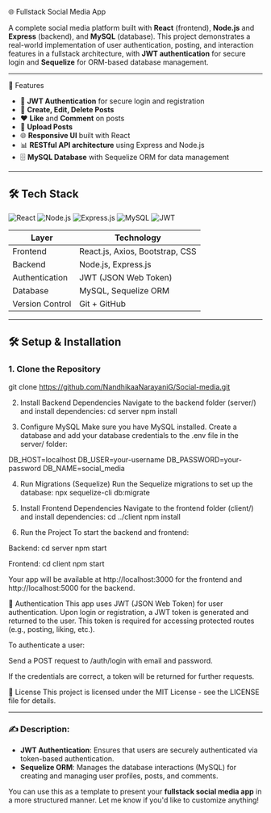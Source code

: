 🌐 Fullstack Social Media App

A complete social media platform built with **React** (frontend), **Node.js** and **Express** (backend), and **MySQL** (database). This project demonstrates a real-world implementation of user authentication, posting, and interaction features in a fullstack architecture, with **JWT authentication** for secure login and **Sequelize** for ORM-based database management.

---

🚀 Features

- 🔐 **JWT Authentication** for secure login and registration
- 📝 **Create, Edit, Delete Posts**
- ❤️ **Like** and **Comment** on posts
- 📸 **Upload Posts**
- 🌐 **Responsive UI** built with React
- 📊 **RESTful API architecture** using Express and Node.js
- 🗄️ **MySQL Database** with Sequelize ORM for data management

---


## 🛠️ Tech Stack

![React](https://img.shields.io/badge/React-%2320232a.svg?&style=flat-square&logo=react&logoColor=%2361DAFB)
![Node.js](https://img.shields.io/badge/Node.js-%23339933.svg?&style=flat-square&logo=node.js&logoColor=%23ffffff)
![Express.js](https://img.shields.io/badge/Express.js-%23404d59.svg?&style=flat-square&logo=express&logoColor=%23ffffff)
![MySQL](https://img.shields.io/badge/MySQL-%234479A1.svg?&style=flat-square&logo=mysql&logoColor=%23ffffff)
![JWT](https://img.shields.io/badge/JWT-%23000000.svg?&style=flat-square&logo=json-web-tokens&logoColor=%23ffffff)



| Layer         | Technology            |
|---------------|-----------------------|
| Frontend      | React.js, Axios, Bootstrap, CSS |
| Backend       | Node.js, Express.js   |
| Authentication| JWT (JSON Web Token)  |
| Database      | MySQL, Sequelize ORM  |
| Version Control| Git + GitHub          |

---

## 🛠️ Setup & Installation

### 1. Clone the Repository
git clone https://github.com/NandhikaaNarayaniG/Social-media.git

2. Install Backend Dependencies
Navigate to the backend folder (server/) and install dependencies:
cd server
npm install

4. Configure MySQL
Make sure you have MySQL installed. Create a database and add your database credentials to the .env file in the server/ folder:

DB_HOST=localhost
DB_USER=your-username
DB_PASSWORD=your-password
DB_NAME=social_media

4. Run Migrations (Sequelize)
Run the Sequelize migrations to set up the database:
npx sequelize-cli db:migrate

6. Install Frontend Dependencies
Navigate to the frontend folder (client/) and install dependencies:
cd ../client
npm install

6. Run the Project
To start the backend and frontend:

Backend:
cd server
npm start

Frontend:
cd client
npm start

Your app will be available at http://localhost:3000 for the frontend and http://localhost:5000 for the backend.

🔑 Authentication
This app uses JWT (JSON Web Token) for user authentication. Upon login or registration, a JWT token is generated and returned to the user. This token is required for accessing protected routes (e.g., posting, liking, etc.).

To authenticate a user:

Send a POST request to /auth/login with email and password.

If the credentials are correct, a token will be returned for further requests.

📄 License
This project is licensed under the MIT License - see the LICENSE file for details.

---

### ✍️ Description:

- **JWT Authentication**: Ensures that users are securely authenticated via token-based authentication.
- **Sequelize ORM**: Manages the database interactions (MySQL) for creating and managing user profiles, posts, and comments.
  
You can use this as a template to present your **fullstack social media app** in a more structured manner. Let me know if you'd like to customize anything!







